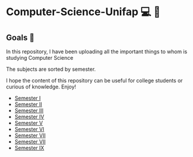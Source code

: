 # Computer-Science-Unifap 💻 💾

## Goals 🏁

In this repository, I have been uploading all the important things to whom is studying Computer Science

The subjects are sorted by semester.

I hope the content of this repository can be useful for college students or curious of knowledge.
Enjoy!

* [Semester I](https://github.com/gabrielfelipeassuncaodesouza/Computer-Science-Unifap/tree/main/SemI)
* [Semester II](#)
* [Semester III](#)
* [Semester IV](#)
* [Semester V](#)
* [Semester VI](#)
* [Semester VII](#)
* [Semester VII](#)
* [Semester IX](#)
